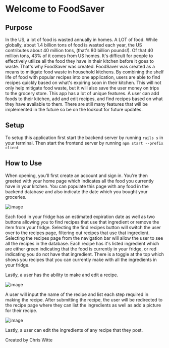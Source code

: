 # Welcome to FoodSaver

## Purpose
In the US, a lot of food is wasted annually in homes. A LOT of food. While globally, about 1.4 billion tons of food is wasted each year, the US contributes about 40 million tons, (that's 80 billion pounds!). Of that 40 million tons, 43% of it comes from US homes. It's difficult for people to effectively utilize all the food they have in their kitchen before it goes to waste. That's why FoodSaver was created.
FoodSaver was created as a means to mitigate food waste in household kitchens. By combining the shelf life of food with popular recipes into one application, users are able to find recipes quickly based on what's expiring soon in their kitchen. This will not only help mitigate food waste, but it will also save the user money on trips to the grocery store.
This app has a lot of unique features. A user can add foods to their kitchen, add and edit recipes, and find recipes based on what they have available to them. There are still many features that will be implemented in the future so be on the lookout for future updates.

## Setup

To setup this application first start the backend server by running `rails s` in your terminal. Then start the frontend server by running `npm start --prefix client`

## How to Use

When opening, you'll first create an account and sign in. You're then greeted with your home page which indicates all the food you currently have in your kitchen. You can populate this page with any food in the backend database and also indicate the date which you bought your groceries.

![image](https://user-images.githubusercontent.com/104173081/202877804-78a39142-7e7a-4583-8656-f6a262f0564a.png)

Each food in your fridge has an estimated expiration date as well as two buttons allowing you to find recipes that use that ingredient or remove the item from your fridge. Selecting the find recipes button will switch the user over to the recipes page, filtering out recipes that use that ingredient. Selecting the recipes page from the navigation bar will allow the user to see all the recipes in the database. Each recipe has it's listed ingredient which are either green indicating that the food is currently in your fridge, or red indicating you do not have that ingredient. There is a toggle at the top which shows you recipes that you can currently make with all the ingredients in your fridge.

Lastly, a user has the ability to make and edit a recipe.

![image](https://user-images.githubusercontent.com/104173081/202878008-68b57092-f774-44bb-a5eb-1985c13e189e.png)

A user will input the name of the recipe and list each step required in making the recipe. After submitting the recipe, the user will be redirected to the recipe page where they can list the ingredients as well as add a picture for their recipe.

![image](https://user-images.githubusercontent.com/104173081/202877938-e8c0195a-3062-4719-81c1-c977ed9d49b1.png)

Lastly, a user can edit the ingredients of any recipe that they post.

Created by Chris Witte
